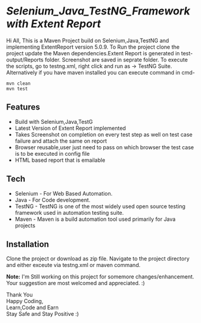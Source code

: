 
# _Selenium_Java_TestNG_Framework with Extent Report_


Hi All, This is a Maven Project build on Selenium,Java,TestNG and implementing ExtentReport version 5.0.9. To Run the project clone the project update the Maven dependencies.Extent Report is generated in test-output/Reports folder.
Screenshot are saved in seprate folder.
To execute the scripts, go to testng.xml, right click and run as -> TestNG Suite.
Alternatively if you have maven installed you can execute command in cmd-
```
mvn clean
mvn test
```

## Features

- Build with Selenium,Java,TestG
- Latest Version of Extent Report implemented
- Takes Screenshot on completion on every test step as well on test case failure and attach the same on report
- Browser reusable,user just need to pass on which browser the test case is to be executed in config file
- HTML based report that is emailable

## Tech

- Selenium - For Web Based Automation.
- Java - For Code development.
- TestNG - TestNG is one of the most widely used open source testing framework used in automation testing suite.
- Maven - Maven is a build automation tool used primarily for Java projects

## Installation
Clone the project or download as zip file.
Navigate to the project directory and either exceute via testng.xml or maven command.

**Note:** I'm Still working on this project for somemore changes/enhancement. Your suggestion are most welcomed and appreciated. :)

Thank You\
Happy Coding,\
Learn,Code and Earn\
Stay Safe and Stay Positive :)
